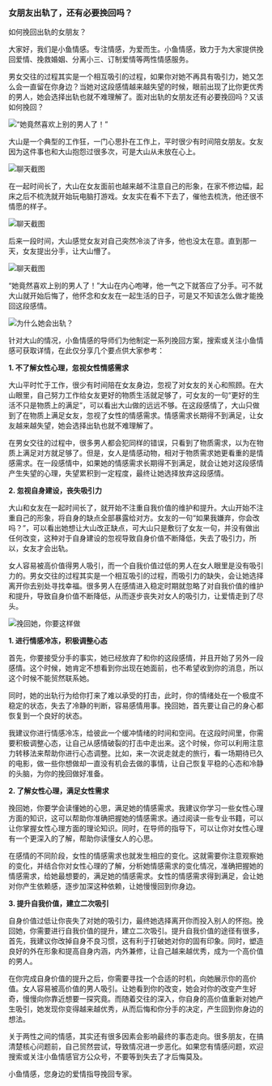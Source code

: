 ### 女朋友出轨了，还有必要挽回吗？

如何挽回出轨的女朋友？

大家好，我们是小鱼情感。专注情感，为爱而生。小鱼情感，致力于为大家提供挽回爱情、挽救婚姻、分离小三、订制爱情等两性情感服务。

男女交往的过程其实是一个相互吸引的过程，如果你对她不再具有吸引力，她又怎么会一直留在你身边？当她对这段感情越来越失望的时候，眼前出现了比你更优秀的男人，她会选择出轨也就不难理解了。面对出轨的女朋友还有必要挽回吗？又该如何挽回？

![“她竟然喜欢上别的男人了！”](/images/articles/a4/a4_1/image1.jpeg "“她竟然喜欢上别的男人了！”")

大山是一个典型的工作狂，一门心思扑在工作上，平时很少有时间陪女朋友。女友因为这件事也和大山抱怨过很多次，可是大山从未放在心上。

![聊天截图](/images/articles/a4/a4_1/image2.jpeg "聊天截图")

在一起时间长了，大山在女友面前也越来越不注意自己的形象，在家不修边幅，起床之后不梳洗就开始玩电脑打游戏。女友实在看不下去了，催他去梳洗，他还很不情愿的样子。

![聊天截图](/images/articles/a4/a4_1/image3.jpeg "聊天截图")

后来一段时间，大山感觉女友对自己突然冷淡了许多，他也没太在意。直到那一天，女友提出分手，让大山懵了。

![聊天截图](/images/articles/a4/a4_1/image4.jpeg "聊天截图")

“她竟然喜欢上别的男人了！”大山在内心咆哮，他一气之下就答应了分手。可不就大山就开始后悔了，他怀念和女友在一起生活的日子，可是又不知该怎么做才能挽回这段感情。

![为什么她会出轨？](/images/articles/a4/a4_1/image5.jpeg "为什么她会出轨？")

针对大山的情况，小鱼情感的导师们为他制定一系列挽回方案，搜索或关注小鱼情感可获取详情，在此仅分享几个要点供大家参考：

**1. 不了解女性心理，忽视女性情感需求**

大山平时忙于工作，很少有时间陪在女友身边，忽视了对女友的关心和照顾。在大山眼里，自己努力工作给女友更好的物质生活就足够了，可女友的一句“更好的生活不只是物质上的满足”，可以看出大山做的远远不够。在这段感情了，大山只做到了在物质上满足女友，忽视了女性的情感需求。情感需求长期得不到满足，让女友越来越失望，她会选择出轨也就不难理解了。

在男女交往的过程中，很多男人都会犯同样的错误，只看到了物质需求，以为在物质上满足对方就足够了。但是，女人是情感动物，相对于物质需求她更看重的是情感需求。在一段感情中，如果她的情感需求长期得不到满足，就会让她对这段感情产生失望的心理，失望累积到一定程度，最终让她选择放弃这段感情。

**2. 忽视自身建设，丧失吸引力**

大山和女友在一起时间长了，就开始不注重自我价值的维护和提升。大山开始不注重自己的形象，将自身的缺点全部暴露给对方。女友的一句“如果我嫌弃，你会改吗？”，可以看出她想让大山改正缺点，可大山只是敷衍了女友一句，并没有做出任何改变，这种对于自身建设的忽视导致自身价值不断降低，失去了吸引力，所以，女友才会出轨。

女人容易被高价值得男人吸引，而一个自我价值过低的男人在女人眼里是没有吸引力的。男女交往的过程其实是一个相互吸引的过程，而吸引力的缺失，会让她选择离开你去别处寻找幸福。很多男人在感情进入稳定时期就忽略了对自我价值的维护和提升，导致自身价值不断降低，从而逐步丧失对女人的吸引力，让爱情走到了尽头。

![挽回她，你要这样做](/images/articles/a4/a4_1/image6.jpeg "挽回她，你要这样做")

**1. 进行情感冷冻，积极调整心态**

首先，你要接受分手的事实，她已经放弃了和你的这段感情，并且开始了另外一段感情。这个时候，她肯定不想看到你出现在她面前，也不希望收到你的消息，所以这个时候不能贸然联系她。

同时，她的出轨行为给你打来了难以承受的打击，此时，你的情绪处在一个极度不稳定的状态，失去了冷静的判断，容易感情用事。挽回她，首先要让自己的身心都恢复到一个良好的状态。

我建议你进行情感冷冻，给彼此一个缓冲情绪的时间和空间。在这段时间里，你需要积极调整心态，让自己从感情破裂的打击中走出来。这个时候，你可以利用注意力转移法来帮助你进行心态调整。比如，来一次说走就走的旅行，看一场期待已久的电影，做一些你想做却一直没有机会去做的事情，让自己恢复平稳的心态和冷静的头脑，为你的挽回做好准备。

**2. 了解女性心理，满足女性需求**

挽回她，你要学会读懂她的心思，满足她的情感需求。我建议你学习一些女性心理方面的知识，这可以帮助你准确把握她的情感需求。通过阅读一些专业书籍，可以让你掌握女性心理方面的理论知识。同时，在导师的指导下，可以让你对女性心理有一个更深入的了解，帮助你读懂女人的心思。

在感情的不同阶段，女性的情感需求也就发生相应的变化。这就需要你注意观察她的变化，并结合你对女性心理的了解，分析她情感需求的变化情况，准确把握她的情感需求，给她最想要的，满足她的情感需求。女性的情感需求得到满足，会让她对你产生依赖感，逐步加深这种依赖，让她慢慢回到你身边。

**3. 提升自我价值，建立二次吸引**

自身价值过低让你丧失了对她的吸引力，最终她选择离开你而投入别人的怀抱。挽回她，你需要进行自我价值的提升，建立二次吸引。提升自我价值的途径有很多，首先，我建议你改掉自身不良习惯，这有利于打破她对你的固有印象。同时，塑造良好的外在形象和提高自身内涵，内外兼修，让自己越来越优秀，成为一个高价值的男人。

在你完成自身价值的提升之后，你需要寻找一个合适的时机，向她展示你的高价值。女人容易被高价值的男人吸引。让她看到你的改变，她会对你的改变产生好奇，慢慢向你靠近想要一探究竟。而随着交往的深入，你自身的高价值重新对她产生吸引，她发现你变得越来越优秀，从而后悔和你分手的决定，产生回到你身边的想法。

关于两性之间的情感，其实还有很多因素会影响最终的事态走向。很多朋友，在搞清楚核心问题前，自己贸然尝试，导致情况进一步恶化。如果您有情感问题，欢迎搜索或关注小鱼情感官方公众号，不要等到失去了才后悔莫及。

小鱼情感，您身边的爱情指导挽回专家。
